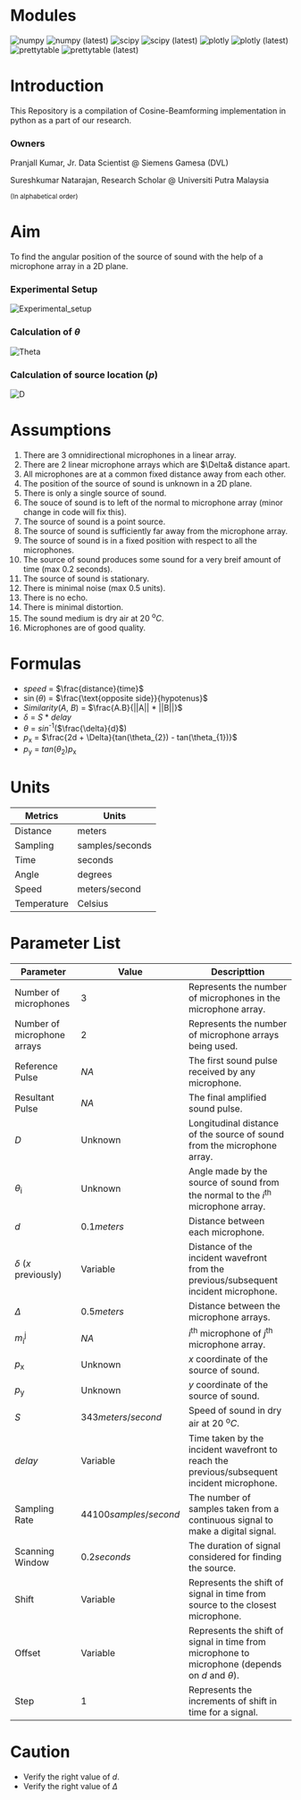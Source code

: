 # Modules
![numpy](https://img.shields.io/badge/numpy-v1.21.4-information)
![numpy (latest)](https://img.shields.io/pypi/v/numpy?label=lateset)
![scipy](https://img.shields.io/badge/scipy-v1.7.3-information)
![scipy (latest)](https://img.shields.io/pypi/v/scipy?label=lateset)
![plotly](https://img.shields.io/badge/plotly-v5.4.0-information)
![plotly (latest)](https://img.shields.io/pypi/v/plotly?label=lateset)
![prettytable](https://img.shields.io/badge/prettytable-v2.4.0-information)
![prettytable (latest)](https://img.shields.io/pypi/v/prettytable?label=lateset)


# Introduction
This Repository is a compilation of Cosine-Beamforming implementation in python as a part of our research.


### Owners
Pranjall Kumar, Jr. Data Scientist @ Siemens Gamesa (DVL)

Sureshkumar Natarajan, Research Scholar @ Universiti Putra Malaysia

<sub>(In alphabetical order)</sub>


# Aim
To find the angular position of the source of sound with the help of a microphone array in a 2D plane.


### Experimental Setup
![Experimental_setup](/Images/Experimental_setup.jpg "Experimantal Setup")


### Calculation of $\theta$
![Theta](/Images/Theta.jpg "Calculation of Theta")


### Calculation of source location ($p$)
![D](/Images/D.jpg "Calculation of source location")


# Assumptions
1. There are 3 omnidirectional microphones in a linear array.
1. There are 2 linear microphone arrays which are $\Delta& distance apart.
1. All microphones are at a common fixed distance away from each other.
1. The position of the source of sound is unknown in a 2D plane.
1. There is only a single source of sound.
1. The souce of sound is to left of the normal to microphone array (minor change in code will fix this).
1. The source of sound is a point source.
1. The source of sound is sufficiently far away from the microphone array.
1. The source of sound is in a fixed position with respect to all the microphones.
1. The source of sound produces some sound for a very breif amount of time (max 0.2 seconds).
1. The source of sound is stationary.
1. There is minimal noise (max 0.5 units).
1. There is no echo.
1. There is minimal distortion.
1. The sound medium is dry air at 20 <sup>o</sup>$C$.
1. Microphones are of good quality.


# Formulas
* $speed$ = $\frac{distance}{time}$
* $\sin$($\theta$) = $\frac{\text{opposite side}}{hypotenus}$
* $Similarity$(_A_, _B_) = $\frac{A.B}{||A|| * ||B||}$
* $\delta$ = $S$ * $delay$
* $\theta$ = $sin$<sup>-1</sup>($\frac{\delta}{d}$)
* $p$<sub>x</sub> = $\frac{2d + \Delta}{tan(\theta_{2}) - tan(\theta_{1})}$
* $p$<sub>y</sub> = $tan$($\theta_{2}$)$p$<sub>x</sub>


# Units
| Metrics | Units |
|---------|-------|
| Distance | meters |
| Sampling | samples/seconds |
| Time | seconds |
| Angle | degrees |
| Speed | meters/second |
| Temperature | Celsius |


# Parameter List
| Parameter | Value | Descripttion |
|-----------|-------|--------------|
| Number of microphones | $3$ | Represents the number of microphones in the microphone array. |
| Number of microphone arrays | $2$ | Represents the number of microphone arrays being used. |
| Reference Pulse | $NA$ | The first sound pulse received by any microphone. |
| Resultant Pulse | $NA$ | The final amplified sound pulse. |
| $D$ | Unknown | Longitudinal distance of the source of sound from the microphone array. |
| $\theta$<sub>i</sub> | Unknown | Angle made by the source of sound from the normal to the $i$<sup>th</sup> microphone array. |
| $d$ | $0.1 meters$ | Distance between each microphone. |
| $\delta$ ($x$ previously)| Variable | Distance of the incident wavefront from the previous/subsequent incident microphone. | 
| $\Delta$ | $0.5 meters$ | Distance between the microphone arrays. |
| $m$<sub>i</sub><sup>j</sup> | $NA$ | $i$<sup>th</sup> microphone of $j$<sup>th</sup> microphone array. |
| $p$<sub>x</sub> | Unknown | $x$ coordinate of the source of sound. |
| $p$<sub>y</sub> | Unknown | $y$ coordinate of the source of sound. |
| $S$ | $343 meters/second$ | Speed of sound in dry air at 20 <sup>o</sup>$C$.
| $delay$ | Variable | Time taken by the incident wavefront to reach the previous/subsequent incident microphone. |
| Sampling Rate | $44100 samples/second$ | The number of samples taken from a continuous signal to make a digital signal. |
| Scanning Window | $0.2 seconds$ | The duration of signal considered for finding the source. |
| Shift | Variable | Represents the shift of signal in time from source to the closest microphone. |
| Offset | Variable | Represents the shift of signal in time from microphone to microphone (depends on $d$ and $\theta$). |
| Step | $1$ | Represents the increments of shift in time for a signal. |


# Caution
* Verify the right value of $d$.
* Verify the right value of $\Delta$